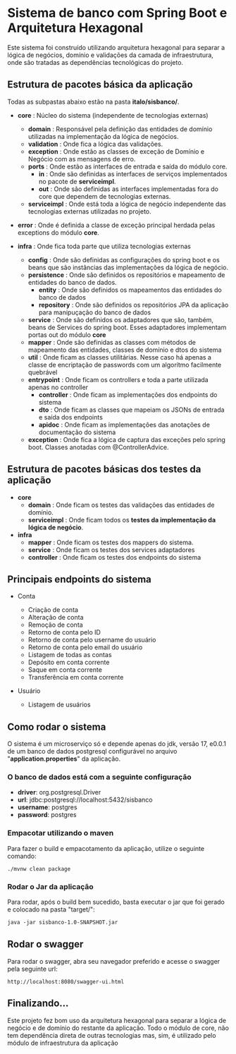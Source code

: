 # Sistema de banco com Spring Boot e Arquitetura Hexagonal

Este sistema foi construído utilizando arquitetura hexagonal para separar 
a lógica de negócios, domínio e validações da camada de infraestrutura, 
onde são tratadas as dependências tecnológicas do projeto.

## Estrutura de pacotes básica da aplicação

Todas as subpastas abaixo estão na pasta <b>italo/sisbanco/</b>.

* <b>core</b> : Núcleo do sistema (independente de tecnologias externas)
    - <b>domain</b> : Responsável pela definição das entidades de domínio utilizadas na  implementação da lógica de negócios.
    - <b>validation</b> : Onde fica a lógica das validações.
    - <b>exception</b> : Onde estão as classes de exceção de Domínio e Negócio com as mensagens de erro.
    - <b>ports</b> : Onde estão as interfaces de entrada e saída do módulo core.
        - <b>in</b> : Onde são definidas as interfaces de serviços implementados no pacote de <b>serviceimpl</b>.
        - <b>out</b> : Onde são definidas as interfaces implementadas fora do core que dependem de tecnologias externas.
    - <b>serviceimpl</b> : Onde está toda a lógica de negócio independente das tecnologias externas utilizadas no projeto.
 
* <b>error</b> : Onde é definida a classe de exceção principal herdada pelas exceptions do módulo <b>core</b>.

* <b>infra</b> : Onde fica toda parte que utiliza tecnologias externas
    - <b>config</b> : Onde são definidas as configurações do spring boot e os beans que são instâncias das implementações da lógica de negócio.
    - <b>persistence</b> : Onde são definidos os repositórios e mapeamento de entidades do banco de dados.
        - <b>entity</b> : Onde são definidos os mapeamentos das entidades do banco de dados
        - <b>repository</b> : Onde são definidos os repositórios JPA da aplicação para manipuçação do banco de dados
    - <b>service</b> : Onde são definidos os adaptadores que são, também, beans de Services do spring boot. Esses adaptadores implementam portas out do módulo <b>core</b>
    - <b>mapper</b> : Onde são definidas as classes com métodos de mapeamento das entidades, classes de domínio e dtos do sistema
    - <b>util</b> : Onde ficam as classes utilitárias. Nesse caso há apenas a classe de encriptação de passwords com um algorítmo facilmente quebrável
    - <b>entrypoint</b> : Onde ficam os controllers e toda a parte utilizada apenas no controller
        - <b>controller</b> : Onde ficam as implementações dos endpoints do sistema
        - <b>dto</b> : Onde ficam as classes que mapeiam os JSONs de entrada e saída dos endpoints
        - <b>apidoc</b> : Onde ficam as implementações das anotações de documentação do sistema
    - <b>exception</b> : Onde fica a lógica de captura das exceções pelo spring boot. Classes anotadas com @ControllerAdvice.

## Estrutura de pacotes básicas dos testes da aplicação

* <b>core</b>
    - <b>domain</b> : Onde ficam os testes das validações das entidades de domínio.
    - <b>serviceimpl</b> : Onde ficam todos os <b>testes da implementação da lógica de negócio</b>.
* <b>infra</b>
    - <b>mapper</b> : Onde ficam os testes dos mappers do sistema.
    - <b>service</b> : Onde ficam os testes dos services adaptadores
    - <b>controller</b> : Onde ficam os testes dos endpoints do sistema

## Principais endpoints do sistema

* Conta
    - Criação de conta
    - Alteração de conta
    - Remoção de conta
    - Retorno de conta pelo ID
    - Retorno de conta pelo username do usuário
    - Retorno de conta pelo email do usuário
    - Listagem de todas as contas
    - Depósito em conta corrente
    - Saque em conta corrente
    - Transferência em conta corrente

* Usuário
    - Listagem de usuários

## Como rodar o sistema

O sistema é um microserviço só e depende apenas do jdk, versão 17, e0.0.1 de um banco de dados postgresql configurável no arquivo "<b>application.properties</b>" da aplicação.

### O banco de dados está com a seguinte configuração

* <b>driver</b>: org.postgresql.Driver
* <b>url</b>: jdbc:postgresql://localhost:5432/sisbanco
* <b>username</b>: postgres
* <b>password</b>: postgres

### Empacotar utilizando o maven

Para fazer o build e empacotamento da aplicação, utilize o seguinte comando:

```
./mvnw clean package
```
### Rodar o Jar da aplicação

Para rodar, após o build bem sucedido, basta executar o jar que foi gerado e colocado na pasta "target/":

```0.0.1
java -jar sisbanco-1.0-SNAPSHOT.jar
```
## Rodar o swagger

Para rodar o swagger, abra seu navegador preferido e acesse o swagger pela seguinte url:

```
http://localhost:8080/swagger-ui.html
```

## Finalizando...

Este projeto fez bom uso da arquitetura hexagonal para separar a lógica de negócio e de domínio do restante da aplicação. Todo o módulo de 
core, não tem dependência direta de outras tecnologias mas, sim, é utilizado pelo módulo de infraestrutura da aplicação
